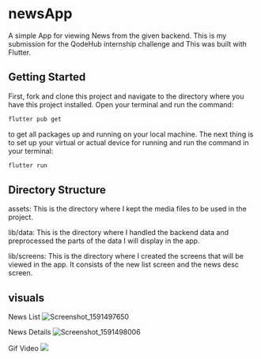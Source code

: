 # newsApp

A simple App for viewing News from the given backend. This is my submission for the QodeHub internship challenge and This was built with Flutter.

## Getting Started

First, fork and clone this project and navigate to the directory where you have this project installed. 
Open your terminal and run the command:
```bash
flutter pub get
```
to get all packages up and running on your local machine. The next thing is to set up your virtual or actual device for running and run the command in your terminal:
```bash
flutter run
```

## Directory Structure

assets: This is the directory where I kept the media files to be used in the project.

lib/data: This is the directory where I handled the backend data and preprocessed the parts of the data I will display in the app.

lib/screens: This is the directory where I created the screens that will be viewed in the app. It consists of the new list screen and the news desc screen.

## visuals
 
News List
![Screenshot_1591497650](https://user-images.githubusercontent.com/49881677/83959287-abc47480-a86a-11ea-833b-df3a72a23967.png)

News Details
![Screenshot_1591498006](https://user-images.githubusercontent.com/49881677/83959309-ee864c80-a86a-11ea-9a06-e4f2d9553895.png)

Gif Video
![](recording.gif)
